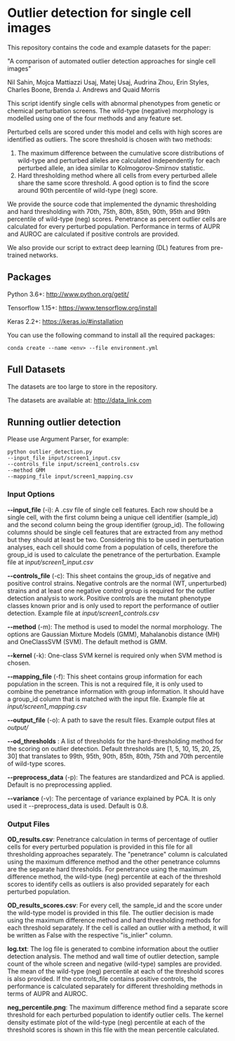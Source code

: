 # Outlier detection for single cell images
This repository contains the code and example datasets for the paper:  

"A comparison of automated outlier detection approaches for single cell images"

Nil Sahin, Mojca Mattiazzi Usaj, Matej Usaj, Audrina Zhou, Erin Styles, Charles Boone, Brenda J. Andrews and Quaid Morris

This script identify single cells with abnormal phenotypes from genetic or chemical perturbation screens.
The wild-type (negative) morphology is modelled using one of the four methods and any feature set.

Perturbed cells are scored under this model and cells with high scores are identified as outliers.
The score threshold is chosen with two methods:
1. The maximum difference between the cumulative score distributions of wild-type and perturbed alleles are calculated independently for each perturbed allele, an idea similar to Kolmogorov-Smirnov statistic.
2. Hard thresholding method where all cells from every perturbed allele share the same score threshold. A good option is to find the score around 90th percentile of wild-type (neg) score.

We provide the source code that implemented the dynamic thresholding and hard thresholding with 70th, 75th, 80th, 85th, 90th, 95th and 99th percentile of wild-type (neg) scores.
Penetrance as percent outlier cells are calculated for every perturbed population.
Performance in terms of AUPR and AUROC are calculated if positive controls are provided.

We also provide our script to extract deep learning (DL) features from pre-trained networks.


## Packages

Python 3.6+: http://www.python.org/getit/
   
Tensorflow 1.15+: https://www.tensorflow.org/install
   
Keras 2.2+: https://keras.io/#installation

You can use the following command to install all the required packages:

    conda create --name <env> --file environment.yml


## Full Datasets

The datasets are too large to store in the repository.

The datasets are available at:
<http://data_link.com>


## Running outlier detection

Please use Argument Parser, for example:

    python outlier_detection.py
    --input_file input/screen1_input.csv
    --controls_file input/screen1_controls.csv
    --method GMM
    --mapping_file input/screen1_mapping.csv


### Input Options

**--input_file** (-i): A .csv file of single cell features.
Each row should be a single cell, with the first column being a unique cell identifier (sample_id) and the second column being the group identifier (group_id).
The following columns should be single cell features that are extracted from any method but they should at least be two.
Considering this to be used in perturbation analyses, each cell should come from a population of cells, therefore the group_id is used to calculate the penetrance of the perturbation.
Example file at _input/screen1_input.csv_

**--controls_file** (-c): This sheet contains the group_ids of negative and positive control strains.
Negative controls are the normal (WT, unperturbed) strains and at least one negative control group is required for the outlier detection analysis to work.
Positive controls are the mutant phenotype classes known prior and is only used to report the performance of outlier detection.
Example file at _input/screen1_controls.csv_  

**--method** (-m): The method is used to model the normal morphology.
The options are Gaussian Mixture Models (GMM), Mahalanobis distance (MH) and OneClassSVM (SVM).
The default method is GMM.

**--kernel** (-k): One-class SVM kernel is required only when SVM method is chosen. 

**--mapping_file** (-f): This sheet contains group information for each population in the screen.
This is not a required file, it is only used to combine the penetrance information with group information.
It should have a group_id column that is matched with the input file.
Example file at _input/screen1_mapping.csv_

**--output_file** (-o): A path to save the result files.
Example output files at _output/_

**--od_thresholds** : A list of thresholds for the hard-thresholding method for the scoring on outlier detection.
Default thresholds are [1, 5, 10, 15, 20, 25, 30] that translates to 99th, 95th, 90th, 85th, 80th, 75th and 70th percentile of wild-type scores.

**--preprocess_data** (-p): The features are standardized and PCA is applied.
Default is no preprocessing applied.

**--variance** (-v): The percentage of variance explained by PCA.
It is only used it --preprocess_data is used.
Default is 0.8.


### Output Files

**OD_results.csv**: Penetrance calculation in terms of percentage of outlier cells for every perturbed population is provided in this file for all thresholding approaches separately.
The "penetrance" column is calculated using the maximum difference method and the other penetrance columns are the separate hard thresholds.
For penetrance using the maximum difference method, the wild-type (neg) percentile at each of the threshold scores to identify cells as outliers is also provided separately for each perturbed population.
 
**OD_results_scores.csv**: For every cell, the sample_id and the score under the wild-type model is provided in this file.
The outlier decision is made using the maximum difference method and hard thresholding methods for each threshold separately.
If the cell is called an outlier with a method, it will be written as False with the respective "is_inlier" column.

**log.txt**: The log file is generated to combine information about the outlier detection analysis.
The method and wall time of outlier detection, sample count of the whole screen and negative (wild-type) samples are provided.
The mean of the wild-type (neg) percentile at each of the threshold scores is also provided.
If the controls_file contains positive controls, the performance is calculated separately for different thresholding methods in terms of AUPR and AUROC.

**neg_percentile.png**: The maximum difference method find a separate score threshold for each perturbed population to identify outlier cells.
The kernel density estimate plot of the wild-type (neg) percentile at each of the threshold scores is shown in this file with the mean percentile calculated.